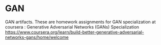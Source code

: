 # GAN 
GAN artifacts.
These are homework assignments for  GAN  specialization at coursera :
Generative Adversarial Networks (GANs) Specialization
https://www.coursera.org/learn/build-better-generative-adversarial-networks-gans/home/welcome
